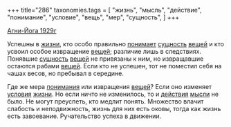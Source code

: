 +++
title="286"
taxonomies.tags = [
 "жизнь",
 "мысль",
 "действие",
 "понимание",
 "условие",
 "вещь",
 "мер",
 "сущность",
]
+++

[Агни-Йога 1929г](/agni/1929)

Успешны в [жизни](/tags/жизнь), кто особо правильно [понимает](/tags/понимание) [сущность](/tags/сущность) [вещей](/tags/вещь) и кто усвоил особое извращение [вещей](/tags/вещь); различие лишь в следствиях. Понявшие [сущность](/tags/сущность) [вещей](/tags/вещь) не привязаны к ним, но извращавшие остаются рабами [вещей](/tags/вещь). Если кто не успешен, тот не поместил себя на чашах весов, но пребывал в середине.   

Где же мера [понимания](/tags/понимание) или извращения [вещей](/tags/вещь)? Если оно изменяет [условия](/tags/условие) [жизни](/tags/жизнь). Но если ничто не изменилось, то и [действия](/tags/действие) [мысли](/tags/мысль) не было. Не могут преуспеть, кто медлит понять. Множество влачит слабость и неподвижность, жизнь для них есть оковы, тогда как жизнь есть завоевание. Ручательство успеха в движении.